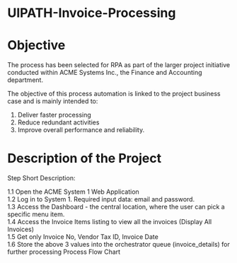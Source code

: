 # UIPATH-Invoice-Processing

# Objective
The process has been selected for RPA as part of the larger project initiative conducted within ACME
Systems Inc., the Finance and Accounting department.

The objective of this process automation is linked to the project business case and is mainly intended to:
1. Deliver faster processing
2. Reduce redundant activities
3. Improve overall performance and reliability.

# Description of the Project
Step Short Description:

1.1 Open the ACME System 1 Web Application  
1.2 Log in to System 1. Required input data: email and password.  
1.3 Access the Dashboard - the central location, where the user can pick a specific menu item.  
1.4 Access the Invoice Items listing to view all the invoices (Display All Invoices)  
1.5 Get only Invoice No, Vendor Tax ID, Invoice Date  
1.6 Store the above 3 values into the orchestrator queue (invoice_details) for further processing Process Flow Chart
